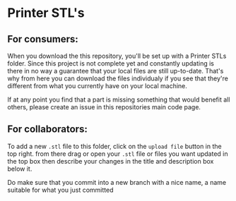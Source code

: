 # Printer STL's

## For consumers:
When you download the this repository, you'll be set up with a Printer STLs folder.
Since this project is not complete yet and constantly updating is there in no way a guarantee that your local files are still up-to-date. That's why from here you can download the files individualy if you see that they're different from what you currently have on your local machine.

If at any point you find that a part is missing something that would benefit all others, please create an issue in this repositories main code page.

## For collaborators:
To add a new `.stl` file to this folder, click on the `upload file` button in the top right. from there drag or open your `.stl` file or files you want updated in the top box then describe your changes in the title and description box below it.

Do make sure that you commit into a new branch with a nice name, a name suitable for what you just committed
